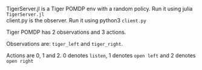 TigerServer.jl is a Tiger POMDP env with a random policy. Run it using julia `TigerServer.jl`  
client.py is the observer. Run it using python3 `client.py`

Tiger POMDP has 2 observations and 3 actions. 

Observations are: `tiger_left` and `tiger_right`. 

Actions are 0, 1 and 2. 0 denotes `listen`, 1 denotes `open left` and 2 denotes `open right`
